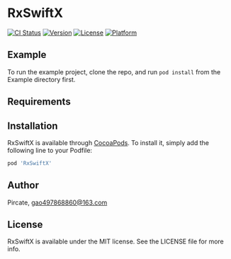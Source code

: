 # RxSwiftX

[![CI Status](https://img.shields.io/travis/G-Xi0N/RxSwiftX.svg?style=flat)](https://travis-ci.org/G-Xi0N/RxSwiftX)
[![Version](https://img.shields.io/cocoapods/v/RxSwiftX.svg?style=flat)](https://cocoapods.org/pods/RxSwiftX)
[![License](https://img.shields.io/cocoapods/l/RxSwiftX.svg?style=flat)](https://cocoapods.org/pods/RxSwiftX)
[![Platform](https://img.shields.io/cocoapods/p/RxSwiftX.svg?style=flat)](https://cocoapods.org/pods/RxSwiftX)

## Example

To run the example project, clone the repo, and run `pod install` from the Example directory first.

## Requirements

## Installation

RxSwiftX is available through [CocoaPods](https://cocoapods.org). To install
it, simply add the following line to your Podfile:

```ruby
pod 'RxSwiftX'
```

## Author

Pircate, gao497868860@163.com

## License

RxSwiftX is available under the MIT license. See the LICENSE file for more info.

